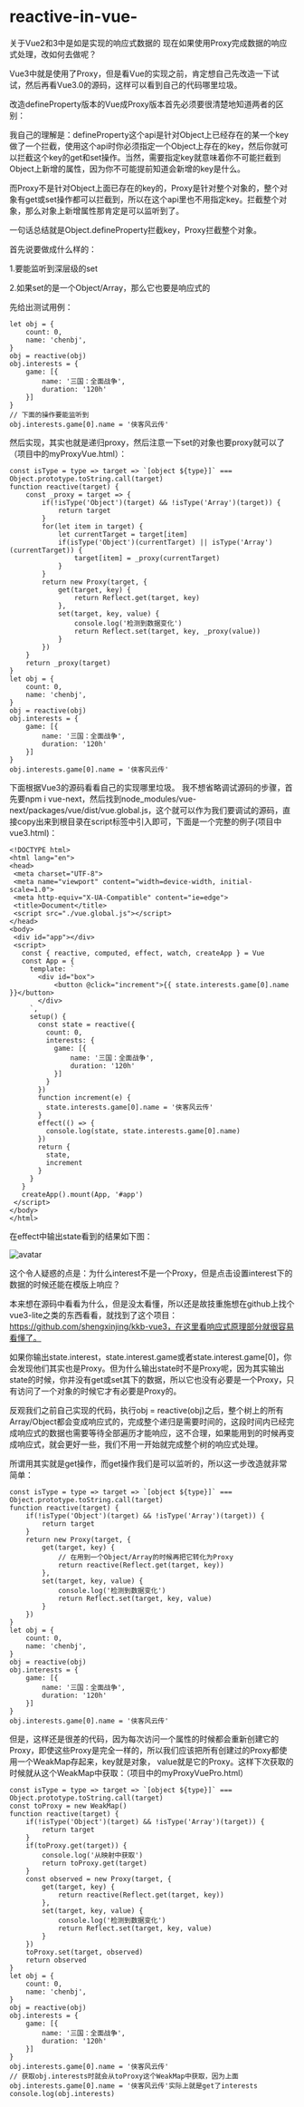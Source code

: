 # reactive-in-vue-
关于Vue2和3中是如是实现的响应式数据的
现在如果使用Proxy完成数据的响应式处理，改如何去做呢？  

Vue3中就是使用了Proxy，但是看Vue的实现之前，肯定想自己先改造一下试试，然后再看Vue3.0的源码，这样可以看到自己的代码哪里垃圾。  

改造defineProperty版本的Vue成Proxy版本首先必须要很清楚地知道两者的区别：  

我自己的理解是：defineProperty这个api是针对Object上已经存在的某一个key做了一个拦截，使用这个api时你必须指定一个Object上存在的key，然后你就可以拦截这个key的get和set操作。当然，需要指定key就意味着你不可能拦截到Object上新增的属性，因为你不可能提前知道会新增的key是什么。  

而Proxy不是针对Object上面已存在的key的，Proxy是针对整个对象的，整个对象有get或set操作都可以拦截到，所以在这个api里也不用指定key。拦截整个对象，那么对象上新增属性那肯定是可以监听到了。  

一句话总结就是Object.defineProperty拦截key，Proxy拦截整个对象。  

首先说要做成什么样的：  

1.要能监听到深层级的set  

2.如果set的是一个Object/Array，那么它也要是响应式的  

先给出测试用例：  

```
let obj = {
    count: 0,
    name: 'chenbj',
}
obj = reactive(obj)
obj.interests = {
    game: [{
        name: '三国：全面战争',
        duration: '120h'
    }]
}
// 下面的操作要能监听到
obj.interests.game[0].name = '侠客风云传'
```

然后实现，其实也就是递归proxy，然后注意一下set的对象也要proxy就可以了（项目中的myProxyVue.html）：  
```
const isType = type => target => `[object ${type}]` === Object.prototype.toString.call(target)
function reactive(target) {
    const _proxy = target => {
        if(!isType('Object')(target) && !isType('Array')(target)) {
            return target
        }
        for(let item in target) {
            let currentTarget = target[item]
            if(isType('Object')(currentTarget) || isType('Array')(currentTarget)) {
                target[item] = _proxy(currentTarget)
            }
        }
        return new Proxy(target, {
            get(target, key) {
                return Reflect.get(target, key)
            },
            set(target, key, value) {
                console.log('检测到数据变化')
                return Reflect.set(target, key, _proxy(value))
            }
        })
    }
    return _proxy(target)
}
let obj = {
    count: 0,
    name: 'chenbj',
}
obj = reactive(obj)
obj.interests = {
    game: [{
        name: '三国：全面战争',
        duration: '120h'
    }]
}
obj.interests.game[0].name = '侠客风云传'
```
下面根据Vue3的源码看看自己的实现哪里垃圾。
我不想省略调试源码的步骤，首先要npm i  vue-next，然后找到node_modules/vue-next/packages/vue/dist/vue.global.js，这个就可以作为我们要调试的源码，直接copy出来到根目录在script标签中引入即可，下面是一个完整的例子(项目中vue3.html)：
 ```
 <!DOCTYPE html>
<html lang="en">
<head>
  <meta charset="UTF-8">
  <meta name="viewport" content="width=device-width, initial-scale=1.0">
  <meta http-equiv="X-UA-Compatible" content="ie=edge">
  <title>Document</title>
  <script src="./vue.global.js"></script>
</head>
<body>
  <div id="app"></div>
  <script>
    const { reactive, computed, effect, watch, createApp } = Vue
    const App = {
      template: `
        <div id="box">
            <button @click="increment">{{ state.interests.game[0].name }}</button>
        </div> 
      `,
      setup() {
        const state = reactive({
          count: 0,
          interests: {
            game: [{
                name: '三国：全面战争',
                duration: '120h'
            }]
          }
        })
        function increment(e) {
          state.interests.game[0].name = '侠客风云传'
        }
        effect(() => {
          console.log(state, state.interests.game[0].name)
        })
        return {
          state,
          increment
        }
      }
    }
    createApp().mount(App, '#app')
  </script>
</body>
</html>
 ``` 
在effect中输出state看到的结果如下图：  

![avatar](./state.png)  

这个令人疑惑的点是：为什么interest不是一个Proxy，但是点击设置interest下的数据的时候还能在模版上响应？  

本来想在源码中看看为什么，但是没太看懂，所以还是故技重施想在github上找个vue3-lite之类的东西看看，就找到了这个项目：https://github.com/shengxinjing/kkb-vue3，在这里看响应式原理部分就很容易看懂了。  

如果你输出state.interest，state.interest.game或者state.interest.game[0]，你会发现他们其实也是Proxy。但为什么输出state时不是Proxy呢，因为其实输出state的时候，你并没有get或set其下的数据，所以它也没有必要是一个Proxy，只有访问了一个对象的时候它才有必要是Proxy的。  

反观我们之前自己实现的代码，执行obj = reactive(obj)之后，整个树上的所有Array/Object都会变成响应式的，完成整个递归是需要时间的，这段时间内已经完成响应式的数据也需要等待全部遍历才能响应，这不合理，如果能用到的时候再变成响应式，就会更好一些，我们不用一开始就完成整个树的响应式处理。  

所谓用其实就是get操作，而get操作我们是可以监听的，所以这一步改造就非常简单：  

```
const isType = type => target => `[object ${type}]` === Object.prototype.toString.call(target)
function reactive(target) {
    if(!isType('Object')(target) && !isType('Array')(target)) {
        return target
    }
    return new Proxy(target, {
        get(target, key) {
            // 在用到一个Object/Array的时候再把它转化为Proxy
            return reactive(Reflect.get(target, key))
        },
        set(target, key, value) {
            console.log('检测到数据变化')
            return Reflect.set(target, key, value)
        }
    })
}
let obj = {
    count: 0,
    name: 'chenbj',
}
obj = reactive(obj)
obj.interests = {
    game: [{
        name: '三国：全面战争',
        duration: '120h'
    }]
}
obj.interests.game[0].name = '侠客风云传'
```

但是，这样还是很差的代码，因为每次访问一个属性的时候都会重新创建它的Proxy，即使这些Proxy是完全一样的，所以我们应该把所有创建过的Proxy都使用一个WeakMap存起来，key就是对象， value就是它的Proxy。这样下次获取的时候就从这个WeakMap中获取：（项目中的myProxyVuePro.html）  
```
const isType = type => target => `[object ${type}]` === Object.prototype.toString.call(target)
const toProxy = new WeakMap()
function reactive(target) {
    if(!isType('Object')(target) && !isType('Array')(target)) {
        return target
    }
    if(toProxy.get(target)) {
        console.log('从映射中获取')
        return toProxy.get(target)
    }
    const observed = new Proxy(target, {
        get(target, key) {
            return reactive(Reflect.get(target, key))
        },
        set(target, key, value) {
            console.log('检测到数据变化')
            return Reflect.set(target, key, value)
        }
    })
    toProxy.set(target, observed)
    return observed
}
let obj = {
    count: 0,
    name: 'chenbj',
}
obj = reactive(obj)
obj.interests = {
    game: [{
        name: '三国：全面战争',
        duration: '120h'
    }]
}
obj.interests.game[0].name = '侠客风云传'
// 获取obj.interests时就会从toProxy这个WeakMap中获取，因为上面obj.interests.game[0].name = '侠客风云传'实际上就是get了interests
console.log(obj.interests)
```